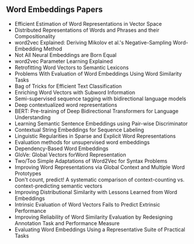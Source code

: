 <h2> Word Embeddings Papers </h2>

<ul>

                             

 <li><a target="_blank" href="https://github.com/manjunath5496/Word-Embeddings-Papers/blob/master/wem(1).pdf" style="text-decoration:none;">Efficient Estimation of Word Representations in Vector Space</a></li>

 <li><a target="_blank" href="https://github.com/manjunath5496/Word-Embeddings-Papers/blob/master/wem(2).pdf" style="text-decoration:none;">Distributed Representations of Words and Phrases and their Compositionality</a></li>

<li><a target="_blank" href="https://github.com/manjunath5496/Word-Embeddings-Papers/blob/master/wem(3).pdf" style="text-decoration:none;">word2vec Explained: Deriving Mikolov et al.'s Negative-Sampling Word-Embedding Method</a></li>
 <li><a target="_blank" href="https://github.com/manjunath5496/Word-Embeddings-Papers/blob/master/wem(4).pdf" style="text-decoration:none;">Not All Neural Embeddings are Born Equal</a></li>                              
<li><a target="_blank" href="https://github.com/manjunath5496/Word-Embeddings-Papers/blob/master/wem(5).pdf" style="text-decoration:none;">word2vec Parameter Learning Explained</a></li>
<li><a target="_blank" href="https://github.com/manjunath5496/Word-Embeddings-Papers/blob/master/wem(6).pdf" style="text-decoration:none;">Retrofitting Word Vectors to Semantic Lexicons</a></li>
 <li><a target="_blank" href="https://github.com/manjunath5496/Word-Embeddings-Papers/blob/master/wem(7).pdf" style="text-decoration:none;">Problems With Evaluation of Word Embeddings Using Word Similarity Tasks</a></li>

 <li><a target="_blank" href="https://github.com/manjunath5496/Word-Embeddings-Papers/blob/master/wem(8).pdf" style="text-decoration:none;"> Bag of Tricks for Efficient Text Classification</a></li>
   <li><a target="_blank" href="https://github.com/manjunath5496/Word-Embeddings-Papers/blob/master/wem(9).pdf" style="text-decoration:none;">Enriching Word Vectors with Subword Information</a></li>
  
   
 <li><a target="_blank" href="https://github.com/manjunath5496/Word-Embeddings-Papers/blob/master/wem(10).pdf" style="text-decoration:none;">Semi-supervised sequence tagging with bidirectional language models</a></li>                              
<li><a target="_blank" href="https://github.com/manjunath5496/Word-Embeddings-Papers/blob/master/wem(11).pdf" style="text-decoration:none;">Deep contextualized word representations</a></li>
<li><a target="_blank" href="https://github.com/manjunath5496/Word-Embeddings-Papers/blob/master/wem(12).pdf" style="text-decoration:none;">BERT: Pre-training of Deep Bidirectional Transformers for Language Understanding</a></li>
<li><a target="_blank" href="https://github.com/manjunath5496/Word-Embeddings-Papers/blob/master/wem(13).pdf" style="text-decoration:none;">Learning Semantic Sentence Embeddings using Pair-wise Discriminator</a></li>

<li><a target="_blank" href="https://github.com/manjunath5496/Word-Embeddings-Papers/blob/master/wem(14).pdf" style="text-decoration:none;">Contextual String Embeddings for Sequence Labeling</a></li>
                              
<li><a target="_blank" href="https://github.com/manjunath5496/Word-Embeddings-Papers/blob/master/wem(15).pdf" style="text-decoration:none;">Linguistic Regularities in Sparse and Explicit Word Representations</a></li>

<li><a target="_blank" href="https://github.com/manjunath5496/Word-Embeddings-Papers/blob/master/wem(16).pdf" style="text-decoration:none;">Evaluation methods for unsupervised word embeddings</a></li>

  <li><a target="_blank" href="https://github.com/manjunath5496/Word-Embeddings-Papers/blob/master/wem(17).pdf" style="text-decoration:none;">Dependency-Based Word Embeddings</a></li>   
  
<li><a target="_blank" href="https://github.com/manjunath5496/Word-Embeddings-Papers/blob/master/wem(18).pdf" style="text-decoration:none;">GloVe: Global Vectors forWord Representation</a></li> 

  
<li><a target="_blank" href="https://github.com/manjunath5496/Word-Embeddings-Papers/blob/master/wem(19).pdf" style="text-decoration:none;">Two/Too Simple Adaptations of Word2Vec for Syntax Problems</a></li> 

<li><a target="_blank" href="https://github.com/manjunath5496/Word-Embeddings-Papers/blob/master/wem(20).pdf" style="text-decoration:none;"> Improving Word Representations via Global Context and Multiple Word Prototypes</a></li>

<li><a target="_blank" href="https://github.com/manjunath5496/Word-Embeddings-Papers/blob/master/wem(21).pdf" style="text-decoration:none;">Don't count, predict! A systematic comparison of context-counting vs. context-predicting semantic vectors</a></li>
<li><a target="_blank" href="https://github.com/manjunath5496/Word-Embeddings-Papers/blob/master/wem(22).pdf" style="text-decoration:none;">Improving Distributional Similarity
with Lessons Learned from Word Embeddings</a></li> 
 <li><a target="_blank" href="https://github.com/manjunath5496/Word-Embeddings-Papers/blob/master/wem(23).pdf" style="text-decoration:none;">Intrinsic Evaluation of Word Vectors Fails to Predict Extrinsic Performance</a></li> 
 

   <li><a target="_blank" href="https://github.com/manjunath5496/Word-Embeddings-Papers/blob/master/wem(24).pdf" style="text-decoration:none;">Improving Reliability of Word Similarity Evaluation by Redesigning Annotation Task and Performance Measure</a></li>
 
   <li><a target="_blank" href="https://github.com/manjunath5496/Word-Embeddings-Papers/blob/master/wem(25).pdf" style="text-decoration:none;">Evaluating Word Embeddings Using a Representative Suite of Practical Tasks</a></li>                              
 </ul>
